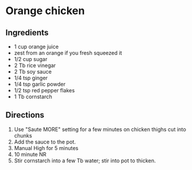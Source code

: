 # Orange chicken

## Ingredients
* 1 cup orange juice
* zest from an orange if you fresh squeezed it
* 1/2 cup sugar
* 2 Tb rice vinegar 
* 2 Tb soy sauce 
* 1/4 tsp ginger
* 1/4 tsp garlic powder
* 1/2 tsp red pepper flakes
* 1 Tb cornstarch

## Directions
1. Use "Saute MORE" setting for a few minutes on chicken thighs cut into chunks
2. Add the sauce to the pot. 
3. Manual High for 5 minutes
4. 10 minute NR
5. Stir cornstarch into a few Tb water; stir into pot to thicken.
